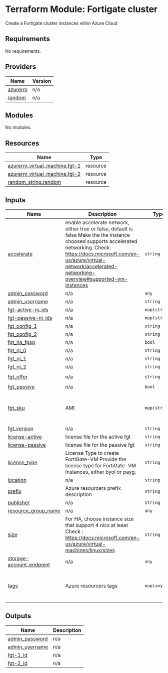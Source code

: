 # Terraform Module: Fortigate cluster

Create a Fortigate cluster instances wihin Azure Cloud

## Requirements

No requirements.

## Providers

| Name | Version |
|------|---------|
| <a name="provider_azurerm"></a> [azurerm](#provider\_azurerm) | n/a |
| <a name="provider_random"></a> [random](#provider\_random) | n/a |

## Modules

No modules.

## Resources

| Name | Type |
|------|------|
| [azurerm_virtual_machine.fgt-1](https://registry.terraform.io/providers/hashicorp/azurerm/latest/docs/resources/virtual_machine) | resource |
| [azurerm_virtual_machine.fgt-2](https://registry.terraform.io/providers/hashicorp/azurerm/latest/docs/resources/virtual_machine) | resource |
| [random_string.random](https://registry.terraform.io/providers/hashicorp/random/latest/docs/resources/string) | resource |

## Inputs

| Name | Description | Type | Default | Required |
|------|-------------|------|---------|:--------:|
| <a name="input_accelerate"></a> [accelerate](#input\_accelerate) | enable accelerate network, either true or false, default is false Make the the instance choosed supports accelerated networking. Check: https://docs.microsoft.com/en-us/azure/virtual-network/accelerated-networking-overview#supported-vm-instances | `string` | `"false"` | no |
| <a name="input_admin_password"></a> [admin\_password](#input\_admin\_password) | n/a | `any` | n/a | yes |
| <a name="input_admin_username"></a> [admin\_username](#input\_admin\_username) | n/a | `string` | `"azureadmin"` | no |
| <a name="input_fgt-active-ni_ids"></a> [fgt-active-ni\_ids](#input\_fgt-active-ni\_ids) | n/a | `map(string)` | `null` | no |
| <a name="input_fgt-passive-ni_ids"></a> [fgt-passive-ni\_ids](#input\_fgt-passive-ni\_ids) | n/a | `map(string)` | `null` | no |
| <a name="input_fgt_config_1"></a> [fgt\_config\_1](#input\_fgt\_config\_1) | n/a | `string` | `""` | no |
| <a name="input_fgt_config_2"></a> [fgt\_config\_2](#input\_fgt\_config\_2) | n/a | `string` | `""` | no |
| <a name="input_fgt_ha_fgsp"></a> [fgt\_ha\_fgsp](#input\_fgt\_ha\_fgsp) | n/a | `bool` | `false` | no |
| <a name="input_fgt_ni_0"></a> [fgt\_ni\_0](#input\_fgt\_ni\_0) | n/a | `string` | `"public"` | no |
| <a name="input_fgt_ni_1"></a> [fgt\_ni\_1](#input\_fgt\_ni\_1) | n/a | `string` | `"private"` | no |
| <a name="input_fgt_ni_2"></a> [fgt\_ni\_2](#input\_fgt\_ni\_2) | n/a | `string` | `"mgmt"` | no |
| <a name="input_fgt_offer"></a> [fgt\_offer](#input\_fgt\_offer) | n/a | `string` | `"fortinet_fortigate-vm_v5"` | no |
| <a name="input_fgt_passive"></a> [fgt\_passive](#input\_fgt\_passive) | n/a | `bool` | `false` | no |
| <a name="input_fgt_sku"></a> [fgt\_sku](#input\_fgt\_sku) | AMI | `map(string)` | <pre>{<br>  "byol": "fortinet_fg-vm",<br>  "payg": "fortinet_fg-vm_payg_2023"<br>}</pre> | no |
| <a name="input_fgt_version"></a> [fgt\_version](#input\_fgt\_version) | n/a | `string` | `"latest"` | no |
| <a name="input_license-active"></a> [license-active](#input\_license-active) | license file for the active fgt | `string` | `"/license-active.txt"` | no |
| <a name="input_license-passive"></a> [license-passive](#input\_license-passive) | license file for the passive fgt | `string` | `"/license-passive.txt"` | no |
| <a name="input_license_type"></a> [license\_type](#input\_license\_type) | License Type to create FortiGate-VM Provide the license type for FortiGate-VM Instances, either byol or payg. | `string` | `"payg"` | no |
| <a name="input_location"></a> [location](#input\_location) | n/a | `string` | `"francecentral"` | no |
| <a name="input_prefix"></a> [prefix](#input\_prefix) | Azure resourcers prefix description | `string` | `"terraform"` | no |
| <a name="input_publisher"></a> [publisher](#input\_publisher) | n/a | `string` | `"fortinet"` | no |
| <a name="input_resource_group_name"></a> [resource\_group\_name](#input\_resource\_group\_name) | n/a | `any` | n/a | yes |
| <a name="input_size"></a> [size](#input\_size) | For HA, choose instance size that support 4 nics at least Check : https://docs.microsoft.com/en-us/azure/virtual-machines/linux/sizes | `string` | `"Standard_F4"` | no |
| <a name="input_storage-account_endpoint"></a> [storage-account\_endpoint](#input\_storage-account\_endpoint) | n/a | `any` | n/a | yes |
| <a name="input_tags"></a> [tags](#input\_tags) | Azure resourcers tags | `map(any)` | <pre>{<br>  "Deploy": "module-fgt-ha",<br>  "Project": "terraform-fortinet"<br>}</pre> | no |

## Outputs

| Name | Description |
|------|-------------|
| <a name="output_admin_password"></a> [admin\_password](#output\_admin\_password) | n/a |
| <a name="output_admin_username"></a> [admin\_username](#output\_admin\_username) | n/a |
| <a name="output_fgt-1_id"></a> [fgt-1\_id](#output\_fgt-1\_id) | n/a |
| <a name="output_fgt-2_id"></a> [fgt-2\_id](#output\_fgt-2\_id) | n/a |